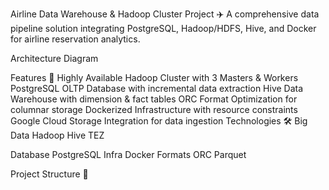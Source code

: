 Airline Data Warehouse & Hadoop Cluster Project ✈️
A comprehensive data pipeline solution integrating PostgreSQL, Hadoop/HDFS, Hive, and Docker for airline reservation analytics.

Architecture Diagram

Features 🌟
Highly Available Hadoop Cluster with 3 Masters & Workers
PostgreSQL OLTP Database with incremental data extraction
Hive Data Warehouse with dimension & fact tables
ORC Format Optimization for columnar storage
Dockerized Infrastructure with resource constraints
Google Cloud Storage Integration for data ingestion
Technologies 🛠️
Big Data
Hadoop Hive
TEZ

Database
PostgreSQL
Infra
Docker
Formats
ORC Parquet

Project Structure 📂
